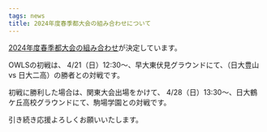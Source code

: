 ```yaml
---
tags: news
title: 2024年度春季都大会の組み合わせについて
---
```


[2024年度春季都大会の組み合わせ](https://tokyo-americanfootball.com/2020/09/09/%e6%9d%b1%e4%ba%ac%e9%83%bd%e5%a4%a7%e4%bc%9a/)が決定しています。

OWLSの初戦は、 4/21（日）12:30〜、早大東伏見グラウンドにて、（日大豊山 vs 日大二高）の勝者との対戦です。

初戦に勝利した場合は、関東大会出場をかけて、 4/28（日）13:30〜、日大鶴ケ丘高校グラウンドにて、駒場学園との対戦です。

引き続き応援よろしくお願いいたします。
